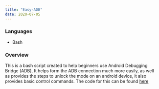 ```yaml
---
title: "Easy-ADB"
date: 2020-07-05
---
```


### Languages 

- Bash

### Overview

This is a bash script created to help beginners use Android Debugging Bridge (ADB), It helps form the ADB connection much more easily, as well as provides the steps to unlock the mode on an android device, it also provides basic control commands. The code for this can be found [here](https://github.com/PC-02/Easy-ADB)
